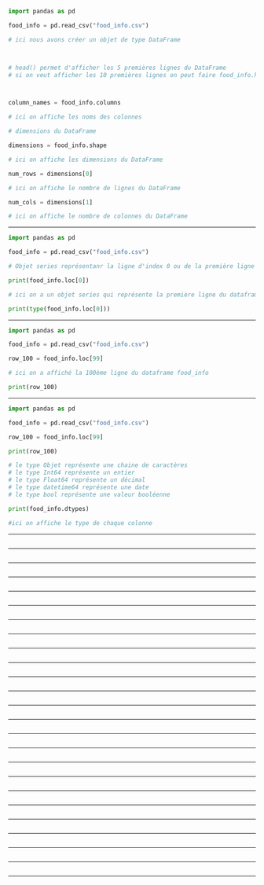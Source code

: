 ```Python
import pandas as pd

food_info = pd.read_csv("food_info.csv")

# ici nous avons créer un objet de type DataFrame



# head() permet d'afficher les 5 premières lignes du DataFrame
# si on veut afficher les 10 premières lignes on peut faire food_info.head(10)



column_names = food_info.columns

# ici on affiche les noms des colonnes

# dimensions du DataFrame

dimensions = food_info.shape

# ici on affiche les dimensions du DataFrame

num_rows = dimensions[0]

# ici on affiche le nombre de lignes du DataFrame

num_cols = dimensions[1]

# ici on affiche le nombre de colonnes du DataFrame
```
------
```Python
import pandas as pd

food_info = pd.read_csv("food_info.csv")

# Objet series représentanr la ligne d'index 0 ou de la première ligne

print(food_info.loc[0])

# ici on a un objet series qui représente la première ligne du dataframe food_info

print(type(food_info.loc[0]))
```
------
```Python
import pandas as pd

food_info = pd.read_csv("food_info.csv")

row_100 = food_info.loc[99]

# ici on a affiché la 100ème ligne du dataframe food_info

print(row_100)

```
------
```Python
import pandas as pd

food_info = pd.read_csv("food_info.csv")

row_100 = food_info.loc[99]

print(row_100)

# le type Objet représente une chaine de caractères
# le type Int64 représente un entier
# le type Float64 représente un décimal
# le type datetime64 représente une date
# le type bool représente une valeur booléenne

print(food_info.dtypes)

#ici on affiche le type de chaque colonne

```
------
```Python

```
------
```Python

```
------
```Python

```
------
```Python

```
------
```Python

```
------
```Python

```
------
```Python

```
------
```Python

```
------
```Python

```
------
```Python

```
------
```Python

```
------
```Python

```
------
```Python

```
------
```Python

```
------
```Python

```
------
```Python

```
------
```Python

```
------
```Python

```
------
```Python

```
------
```Python

```
------
```Python

```
------
```Python

```
------
```Python

```
------
```Python

```
------
